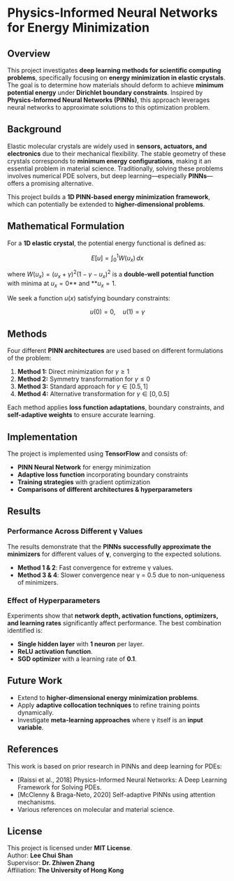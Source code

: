 # **Physics-Informed Neural Networks for Energy Minimization**

## **Overview**
This project investigates **deep learning methods for scientific computing problems**, specifically focusing on **energy minimization in elastic crystals**. The goal is to determine how materials should deform to achieve **minimum potential energy** under **Dirichlet boundary constraints**. Inspired by **Physics-Informed Neural Networks (PINNs)**, this approach leverages neural networks to approximate solutions to this optimization problem.

## **Background**
Elastic molecular crystals are widely used in **sensors, actuators, and electronics** due to their mechanical flexibility. The stable geometry of these crystals corresponds to **minimum energy configurations**, making it an essential problem in material science. Traditionally, solving these problems involves numerical PDE solvers, but deep learning—especially **PINNs**—offers a promising alternative.

This project builds a **1D PINN-based energy minimization framework**, which can potentially be extended to **higher-dimensional problems**.

## **Mathematical Formulation**
For a **1D elastic crystal**, the potential energy functional is defined as:

$$
E[u] = \int_{0}^{1} W(u_x) \, dx
$$

where $`W(u_x) = (u_x + \gamma)^2 (1 - \gamma - u_x)^2 `$ is a **double-well potential function** with minima at $` u_x = 0 `$** and **$` u_x = 1 `$.

We seek a function $` u(x) `$ satisfying boundary constraints:

$$
u(0) = 0, \quad u(1) = \gamma
$$

## **Methods**
Four different **PINN architectures** are used based on different formulations of the problem:

1. **Method 1:** Direct minimization for $` \gamma \geq 1 `$
2. **Method 2:** Symmetry transformation for $` \gamma \leq 0 `$
3. **Method 3:** Standard approach for $` \gamma \in [0.5, 1] `$
4. **Method 4:** Alternative transformation for $` \gamma \in [0, 0.5] `$

Each method applies **loss function adaptations**, boundary constraints, and **self-adaptive weights** to ensure accurate learning.

## **Implementation**
The project is implemented using **TensorFlow** and consists of:

- **PINN Neural Network** for energy minimization
- **Adaptive loss function** incorporating boundary constraints
- **Training strategies** with gradient optimization
- **Comparisons of different architectures & hyperparameters**

## **Results**
### **Performance Across Different γ Values**
The results demonstrate that the **PINNs successfully approximate the minimizers** for different values of **γ**, converging to the expected solutions.

- **Method 1 & 2**: Fast convergence for extreme γ values.
- **Method 3 & 4**: Slower convergence near γ = 0.5 due to non-uniqueness of minimizers.

### **Effect of Hyperparameters**
Experiments show that **network depth, activation functions, optimizers, and learning rates** significantly affect performance. The best combination identified is:
- **Single hidden layer** with **1 neuron** per layer.
- **ReLU activation function**.
- **SGD optimizer** with a learning rate of **0.1**.

## **Future Work**
- Extend to **higher-dimensional energy minimization problems**.
- Apply **adaptive collocation techniques** to refine training points dynamically.
- Investigate **meta-learning approaches** where γ itself is an **input variable**.

## **References**
This work is based on prior research in PINNs and deep learning for PDEs:
- [Raissi et al., 2018] Physics-Informed Neural Networks: A Deep Learning Framework for Solving PDEs.
- [McClenny & Braga-Neto, 2020] Self-adaptive PINNs using attention mechanisms.
- Various references on molecular and material science.

## **License**
This project is licensed under **MIT License**.  
Author: **Lee Chui Shan**  
Supervisor: **Dr. Zhiwen Zhang**  
Affiliation: **The University of Hong Kong**

